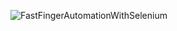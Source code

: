 ![FastFingerAutomationWithSelenium](https://github.com/4gayev1/FastFingerAutomationWithSelenium/assets/74317863/670d4c43-dbe8-46c5-a662-7a94e0e065dd)
